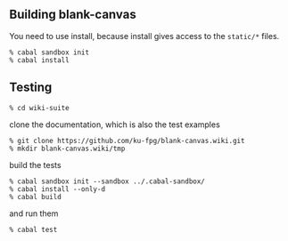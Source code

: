 ## Building blank-canvas

You need to use install, because install gives access to the `static/*` files.

    % cabal sandbox init
    % cabal install

## Testing

    % cd wiki-suite

clone the documentation, which is also the test examples

    % git clone https://github.com/ku-fpg/blank-canvas.wiki.git
    % mkdir blank-canvas.wiki/tmp

build the tests

    % cabal sandbox init --sandbox ../.cabal-sandbox/
    % cabal install --only-d
    % cabal build

and run them

    % cabal test
